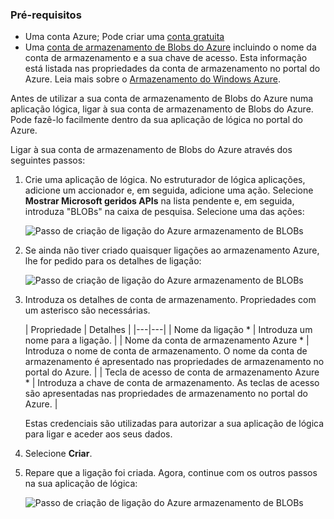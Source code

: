 ### <a name="prerequisites"></a>Pré-requisitos
- Uma conta Azure; Pode criar uma [conta gratuita](https://azure.microsoft.com/free)
- Uma [conta de armazenamento de Blobs do Azure](../articles/storage/storage-create-storage-account.md) incluindo o nome da conta de armazenamento e a sua chave de acesso. Esta informação está listada nas propriedades da conta de armazenamento no portal do Azure. Leia mais sobre o [Armazenamento do Windows Azure](../articles/storage/storage-introduction.md).

Antes de utilizar a sua conta de armazenamento de Blobs do Azure numa aplicação lógica, ligar à sua conta de armazenamento de Blobs do Azure. Pode fazê-lo facilmente dentro da sua aplicação de lógica no portal do Azure.  

Ligar à sua conta de armazenamento de Blobs do Azure através dos seguintes passos:  

1. Crie uma aplicação de lógica. No estruturador de lógica aplicações, adicione um accionador e, em seguida, adicione uma ação. Selecione **Mostrar Microsoft geridos APIs** na lista pendente e, em seguida, introduza "BLOBs" na caixa de pesquisa. Selecione uma das ações:  

    ![Passo de criação de ligação do Azure armazenamento de BLOBs](./media/connectors-create-api-azureblobstorage/azureblobstorage-1.png)  

2. Se ainda não tiver criado quaisquer ligações ao armazenamento Azure, lhe for pedido para os detalhes de ligação:   

    ![Passo de criação de ligação do Azure armazenamento de BLOBs](./media/connectors-create-api-azureblobstorage/connection-details.png)  

3. Introduza os detalhes de conta de armazenamento. Propriedades com um asterisco são necessárias.

    | Propriedade | Detalhes |
|---|---|
| Nome da ligação * | Introduza um nome para a ligação. |
| Nome da conta de armazenamento Azure * | Introduza o nome de conta de armazenamento. O nome da conta de armazenamento é apresentado nas propriedades de armazenamento no portal do Azure. |
| Tecla de acesso de conta de armazenamento Azure * | Introduza a chave de conta de armazenamento. As teclas de acesso são apresentadas nas propriedades de armazenamento no portal do Azure. |

    Estas credenciais são utilizadas para autorizar a sua aplicação de lógica para ligar e aceder aos seus dados. 

4. Selecione **Criar**.

5. Repare que a ligação foi criada. Agora, continue com os outros passos na sua aplicação de lógica: 

    ![Passo de criação de ligação do Azure armazenamento de BLOBs](./media/connectors-create-api-azureblobstorage/azureblobstorage-3.png)  
